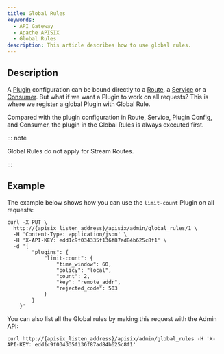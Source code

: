 ```yaml
---
title: Global Rules
keywords:
  - API Gateway
  - Apache APISIX
  - Global Rules
description: This article describes how to use global rules.
---
```


<!--
#
# Licensed to the Apache Software Foundation (ASF) under one or more
# contributor license agreements.  See the NOTICE file distributed with
# this work for additional information regarding copyright ownership.
# The ASF licenses this file to You under the Apache License, Version 2.0
# (the "License"); you may not use this file except in compliance with
# the License.  You may obtain a copy of the License at
#
#     http://www.apache.org/licenses/LICENSE-2.0
#
# Unless required by applicable law or agreed to in writing, software
# distributed under the License is distributed on an "AS IS" BASIS,
# WITHOUT WARRANTIES OR CONDITIONS OF ANY KIND, either express or implied.
# See the License for the specific language governing permissions and
# limitations under the License.
#
-->

## Description

A [Plugin](./plugin.md) configuration can be bound directly to a [Route](./route.md), a [Service](./service.md) or a [Consumer](./consumer.md). But what if we want a Plugin to work on all requests? This is where we register a global Plugin with Global Rule.

Compared with the plugin configuration in Route, Service, Plugin Config, and Consumer, the plugin in the Global Rules is always executed first.

::: note

Global Rules do not apply for Stream Routes.

:::

## Example

The example below shows how you can use the `limit-count` Plugin on all requests:

```shell
curl -X PUT \
  http://{apisix_listen_address}/apisix/admin/global_rules/1 \
  -H 'Content-Type: application/json' \
  -H 'X-API-KEY: edd1c9f034335f136f87ad84b625c8f1' \
  -d '{
        "plugins": {
            "limit-count": {
                "time_window": 60,
                "policy": "local",
                "count": 2,
                "key": "remote_addr",
                "rejected_code": 503
            }
        }
    }'
```

You can also list all the Global rules by making this request with the Admin API:

```shell
curl http://{apisix_listen_address}/apisix/admin/global_rules -H 'X-API-KEY: edd1c9f034335f136f87ad84b625c8f1'
```
